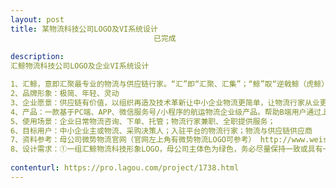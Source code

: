 ```yaml
---                
layout: post       
title: 某物流科技公司LOGO及VI系统设计
                                已完成
           
description: 
汇鲸物流科技公司LOGO及企业VI系统设计

1、汇鲸，意即汇聚最专业的物流与供应链行家。“汇”即“汇聚、汇集”；“鲸”取“逆戟鲸（虎鲸）”之意，其为最聪明的海洋动物之一，海豚科，极具灵性；
2、品牌形象：极简、年轻、灵动
3、企业愿景：供应链有价值，以组织再造及技术革新让中小企业物流更简单，让物流行家从业更自由
4、产品：一款基于PC端、APP、微信服务号/小程序的航运物流企业级产品。帮助B端用户通过上述渠道，实现匹配优质物流行家、找到最优供应链解决方案及雇佣项目经理等需求。
5、使用场景：企业日常物流咨询、下单、托管；物流行家兼职、全职提供服务；
6、目标用户：中小企业主或物流、采购决策人；入驻平台的物流行家；物流与供应链供应商
7、资料参考：母公司微势物流官网（官网左上角有微势物流LOGO可参考） http://www.weishi56.com/；logo范例可参照大鲲logo、聚舱网logo、网易考拉海购logo等；其它设计师所需的参考资料；
8、设计需求：①一组汇鲸物流科技形象LOGO，母公司主体色为绿色，务必尽量保持一致或具有一定延续性，因可能应用于航运物流基础设施等的实际喷绘，logo图案务必简洁：文字（汇鲸）+图形LOGO，包含ICON、各种场景下的变形体及应用；②根据已设计之LOGO为企业制作一套企业VI，适用但不限于名片、工作证、PPT模版、手提袋／环保袋、笔记本、纸杯、便签、信封信纸、档案袋、电脑墙纸、文件夹、文化衫等。（以上①②需求可分开单独报价，其中①比较急且重要，可仅针对①提供服务）
     
contenturl: https://pro.lagou.com/project/1738.html      
---                 
```

